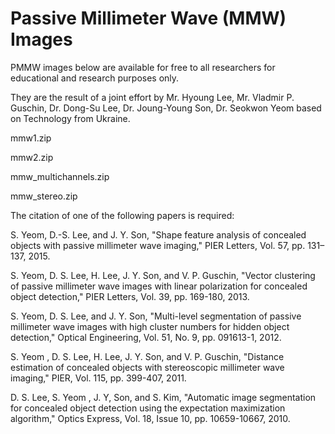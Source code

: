 # Passive Millimeter Wave (MMW) Images
PMMW images below are available for free to all researchers for educational and research purposes only.

They are the result of a joint effort by Mr. Hyoung Lee, Mr. Vladmir P. Guschin, Dr. Dong-Su Lee, Dr. Joung-Young Son, Dr. Seokwon Yeom based on Technology from Ukraine.

mmw1.zip

mmw2.zip

mmw_multichannels.zip

mmw_stereo.zip

The citation of one of the following papers is required:

S. Yeom, D.-S. Lee, and J. Y. Son, "Shape feature analysis of concealed objects with passive millimeter wave imaging," PIER Letters, Vol. 57, pp. 131–137, 2015. 

S. Yeom, D. S. Lee, H. Lee, J. Y. Son, and V. P. Guschin, "Vector clustering of passive millimeter wave images with linear polarization for concealed object detection," PIER Letters, Vol. 39, pp. 169-180, 2013.

S. Yeom, D. S. Lee, and J. Y. Son, "Multi-level segmentation of passive millimeter wave images with high cluster numbers for hidden object detection," Optical Engineering, Vol. 51, No. 9, pp. 091613-1, 2012.

S. Yeom , D. S. Lee, H. Lee, J. Y. Son, and V. P. Guschin, "Distance estimation of concealed objects with stereoscopic millimeter wave imaging," PIER, Vol. 115, pp. 399-407, 2011. 

D. S. Lee, S. Yeom , J. Y, Son, and S. Kim, "Automatic image segmentation for concealed object detection using the expectation maximization algorithm,"  Optics Express, Vol. 18, Issue 10, pp. 10659-10667, 2010. 
